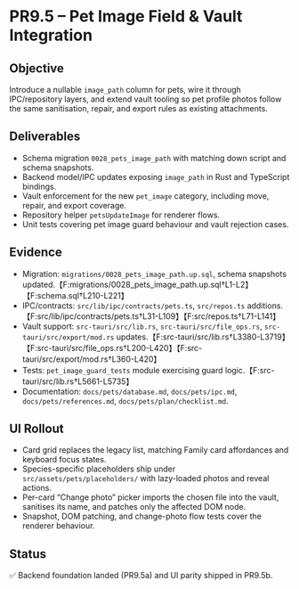 # PR9.5 – Pet Image Field & Vault Integration

## Objective
Introduce a nullable `image_path` column for pets, wire it through IPC/repository layers, and extend vault tooling so pet profile photos follow the same sanitisation, repair, and export rules as existing attachments.

## Deliverables
- Schema migration `0028_pets_image_path` with matching down script and schema snapshots.
- Backend model/IPC updates exposing `image_path` in Rust and TypeScript bindings.
- Vault enforcement for the new `pet_image` category, including move, repair, and export coverage.
- Repository helper `petsUpdateImage` for renderer flows.
- Unit tests covering pet image guard behaviour and vault rejection cases.

## Evidence
- Migration: `migrations/0028_pets_image_path.up.sql`, schema snapshots updated.【F:migrations/0028_pets_image_path.up.sql†L1-L2】【F:schema.sql†L210-L221】
- IPC/contracts: `src/lib/ipc/contracts/pets.ts`, `src/repos.ts` additions.【F:src/lib/ipc/contracts/pets.ts†L31-L109】【F:src/repos.ts†L71-L141】
- Vault support: `src-tauri/src/lib.rs`, `src-tauri/src/file_ops.rs`, `src-tauri/src/export/mod.rs` updates.【F:src-tauri/src/lib.rs†L3380-L3719】【F:src-tauri/src/file_ops.rs†L200-L420】【F:src-tauri/src/export/mod.rs†L360-L420】
- Tests: `pet_image_guard_tests` module exercising guard logic.【F:src-tauri/src/lib.rs†L5661-L5735】
- Documentation: `docs/pets/database.md`, `docs/pets/ipc.md`, `docs/pets/references.md`, `docs/pets/plan/checklist.md`.

## UI Rollout
- Card grid replaces the legacy list, matching Family card affordances and keyboard focus states.
- Species-specific placeholders ship under `src/assets/pets/placeholders/` with lazy-loaded photos and reveal actions.
- Per-card “Change photo” picker imports the chosen file into the vault, sanitises its name, and patches only the affected DOM node.
- Snapshot, DOM patching, and change-photo flow tests cover the renderer behaviour.

## Status
✅ Backend foundation landed (PR9.5a) and UI parity shipped in PR9.5b.
